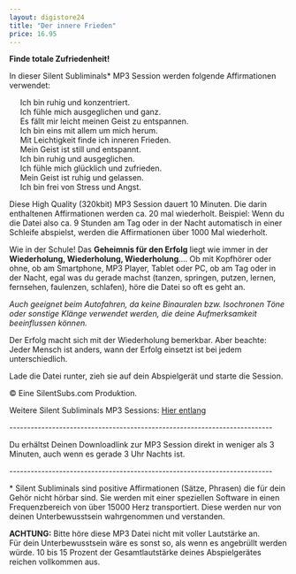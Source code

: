 ```yaml
---
layout: digistore24
title: "Der innere Frieden"
price: 16.95
---
```

<p><strong>Finde totale Zufriedenheit!</strong></p>
<p>In dieser Silent Subliminals* MP3 Session werden folgende Affirmationen verwendet:</p>
<p>&#xA0;&#xA0;&#xA0;&#xA0; Ich bin ruhig und konzentriert.<br>&#xA0;&#xA0;&#xA0;&#xA0; Ich f&#xFC;hle mich ausgeglichen und ganz.<br>&#xA0;&#xA0;&#xA0;&#xA0; Es f&#xE4;llt mir leicht meinen Geist zu entspannen.<br>&#xA0;&#xA0;&#xA0;&#xA0; Ich bin eins mit allem um mich herum.<br>&#xA0;&#xA0;&#xA0;&#xA0; Mit Leichtigkeit finde ich inneren Frieden.<br>&#xA0;&#xA0;&#xA0;&#xA0; Mein Geist ist still und entspannt.<br>&#xA0;&#xA0;&#xA0;&#xA0; Ich bin ruhig und ausgeglichen.<br>&#xA0;&#xA0;&#xA0;&#xA0; Ich f&#xFC;hle mich gl&#xFC;cklich und zufrieden.<br>&#xA0;&#xA0;&#xA0;&#xA0; Mein Geist ist ruhig und gelassen.<br>&#xA0;&#xA0;&#xA0;&#xA0; Ich bin frei von Stress und Angst.</p>
<p>Diese High Quality (320kbit) MP3 Session dauert 10 Minuten. Die darin enthaltenen Affirmationen werden ca. 20 mal wiederholt. Beispiel: Wenn du die Datei also ca. 9 Stunden am Tag oder in der Nacht automatisch in einer Schleife abspielst, werden die Affirmationen &#xFC;ber 1000 Mal wiederholt.</p>
<p>Wie in der Schule! Das <strong>Geheimnis f&#xFC;r den Erfolg</strong> liegt wie immer in der <strong>Wiederholung, Wiederholung, Wiederholung</strong>.... Ob mit Kopfh&#xF6;rer oder ohne, ob am Smartphone, MP3 Player, Tablet oder PC, ob am Tag oder in der Nacht, egal was du gerade machst (tanzen, springen, putzen, lernen, fernsehen, faulenzen, schlafen), h&#xF6;re die Datei so oft es geht an.</p>
<p><em>Auch geeignet beim Autofahren, da keine Binauralen bzw. Isochronen T&#xF6;ne oder sonstige Kl&#xE4;nge verwendet werden, die deine Aufmerksamkeit beeinflussen k&#xF6;nnen.</em></p>
<p>Der Erfolg macht sich mit der Wiederholung bemerkbar. Aber beachte: Jeder Mensch ist anders, wann der Erfolg einsetzt ist bei jedem unterschiedlich.</p>
<p>Lade die Datei runter, zieh sie auf dein Abspielger&#xE4;t und starte die Session.</p>
<p>&#xA9; Eine SilentSubs.com Produktion.</p>
<p>Weitere Silent Subliminals MP3 Sessions: <a href="http://silentsubs.com" target="_blank">Hier entlang</a></p>
<p>--------------------------------------------------------------------------</p>
<p>Du erh&#xE4;ltst Deinen Downloadlink zur MP3 Session direkt in weniger als 3 Minuten, auch wenn es gerade 3 Uhr Nachts ist.</p>
<p>--------------------------------------------------------------------------</p>
<p>* Silent Subliminals sind positive Affirmationen (S&#xE4;tze, Phrasen) die f&#xFC;r dein Geh&#xF6;r nicht h&#xF6;rbar sind. Sie werden mit einer speziellen Software in einen Frequenzbereich von &#xFC;ber 15000 Herz transportiert. Diese werden nur von deinen Unterbewusstsein wahrgenommen und verstanden.</p>
<p><strong>ACHTUNG:</strong> Bitte h&#xF6;re diese MP3 Datei nicht mit voller Lautst&#xE4;rke an. <br>F&#xFC;r dein Unterbewusstsein w&#xE4;re es sonst so, als wenn es angebr&#xFC;llt werden w&#xFC;rde. 10 bis 15 Prozent der Gesamtlautst&#xE4;rke deines Abspielger&#xE4;tes reichen vollkommen aus.&#xA0;</p>